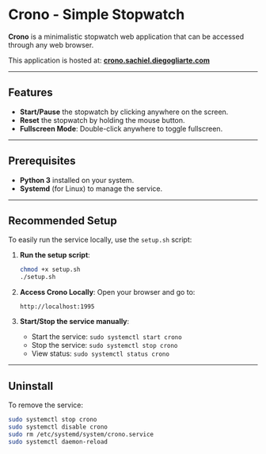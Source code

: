 # Crono - Simple Stopwatch

**Crono** is a minimalistic stopwatch web application that can be accessed through any web browser.

This application is hosted at:
[**crono.sachiel.diegogliarte.com**](http://crono.sachiel.diegogliarte.com)

---

## Features
- **Start/Pause** the stopwatch by clicking anywhere on the screen.
- **Reset** the stopwatch by holding the mouse button.
- **Fullscreen Mode**: Double-click anywhere to toggle fullscreen.

---

## Prerequisites
- **Python 3** installed on your system.
- **Systemd** (for Linux) to manage the service.

---

## Recommended Setup
To easily run the service locally, use the `setup.sh` script:

1. **Run the setup script**:
   ```bash
   chmod +x setup.sh
   ./setup.sh
   ```

2. **Access Crono Locally**:
   Open your browser and go to:
   ```
   http://localhost:1995
   ```

3. **Start/Stop the service manually**:
   - Start the service: `sudo systemctl start crono`
   - Stop the service: `sudo systemctl stop crono`
   - View status: `sudo systemctl status crono`

---

## Uninstall
To remove the service:
```bash
sudo systemctl stop crono
sudo systemctl disable crono
sudo rm /etc/systemd/system/crono.service
sudo systemctl daemon-reload
```
